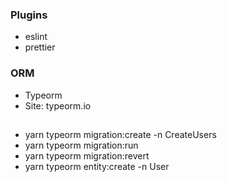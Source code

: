 ### Plugins
- eslint
- prettier

### ORM
- Typeorm
- Site: typeorm.io
##
- yarn typeorm migration:create -n CreateUsers
- yarn typeorm migration:run
- yarn typeorm migration:revert
- yarn typeorm entity:create -n User
